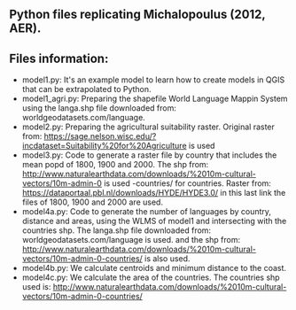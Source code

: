 Python files replicating Michalopoulus (2012, AER).
--------------------
Files information:
-------------------
* model1.py: It's an example model to learn how to create models in QGIS that can be extrapolated to Python.
* model1_agri.py: Preparing the shapefile World Language Mappin System using the langa.shp file downloaded from: worldgeodatasets.com/language.
* model2.py: Preparing the agricultural suitability raster. Original raster from: https://sage.nelson.wisc.edu/?incdataset=Suitability%20for%20Agriculture is used
* model3.py: Code to generate a raster file by country that includes the mean popd of 1800, 1900 and 2000. The shp from: http://www.naturalearthdata.com/downloads/%2010m-cultural-vectors/10m-admin-0 is used -countries/ for countries. Raster from: https://dataportaal.pbl.nl/downloads/HYDE/HYDE3.0/
in this last link the files of 1800, 1900 and 2000 are used.
* model4a.py: Code to generate the number of languages by country, distance and areas, using the WLMS of model1 and intersecting with the countries shp. The langa.shp file downloaded from: worldgeodatasets.com/language is used.
and the shp from: http://www.naturalearthdata.com/downloads/%2010m-cultural-vectors/10m-admin-0-countries/ is also used.
* model4b.py: We calculate centroids and minimum distance to the coast.
* model4c.py: We calculate the area of the countries. The countries shp used is: http://www.naturalearthdata.com/downloads/%2010m-cultural-vectors/10m-admin-0-countries/
